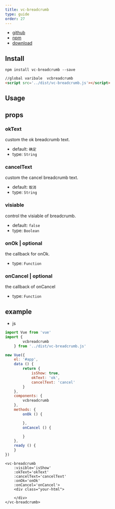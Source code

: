 ```yaml
---
title: vc-breadcrumb
type: guide
order: 27
---
```


* [github](https://github.com/iwaimai-bi-fe/vc-breadcrumb)
* [npm](https://www.npmjs.com/package/vc-breadcrumb)
* [download](https://github.com/iwaimai-bi-fe/vc-breadcrumb/archive/master.zip)

## Install

```npm
npm install vc-breadcrumb --save
```

```html
//global varibale  vcbreadcrumb
<script src='../dist/vc-breadcrumb.js'></script>
```

## Usage

## props

### okText

custom the ok breadcrumb text.

* default: `确定`
* type: `String`

### cancelText

custom the cancel breadcrumb text.

* default: `取消`
* type: `String`

### visiable

control the visiable of breadcrumb.

* default: `false`
* type: `Boolean` 

### onOk | optional

the callback for onOk.

* type: `Function`

### onCancel | optional

the callback of onCancel

* type: `Function`


## example

* js

```js
import Vue from 'vue'
import {
        vcbreadcrumb
    } from '../dist/vc-breadcrumb.js'

new Vue({
    el: '#app',
    data () {
        return {
            isShow: true,
            okText: 'ok',
            cancelText: 'cancel'
        }
    },
    components: {
        vcbreadcrumb
    },
    methods: {
        onOk () {

        },
        onCancel () {

        }
    },
    ready () {
    }
})
```

```vue
<vc-breadcrumb 
    :visible='isShow'
    :okText='okText'
    :cancelText='cancelText'
    :onOk='onOk'
    :onCancel='onCancel'>
    <div class="your-html">
        
    </div>     
</vc-breadcrumb>
```

